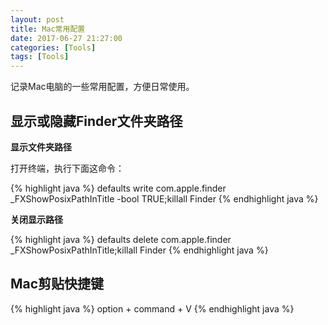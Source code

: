 ```yaml
---
layout: post
title: Mac常用配置
date: 2017-06-27 21:27:00
categories: [Tools]
tags: [Tools]
---
```


记录Mac电脑的一些常用配置，方便日常使用。
<!--more-->

## 显示或隐藏Finder文件夹路径

**显示文件夹路径**

打开终端，执行下面这命令：

{% highlight java %}
defaults write com.apple.finder _FXShowPosixPathInTitle -bool TRUE;killall Finder
{% endhighlight java %}

**关闭显示路径**

{% highlight java %}
defaults delete com.apple.finder _FXShowPosixPathInTitle;killall Finder
{% endhighlight java %}


## Mac剪贴快捷键

{% highlight java %}
option + command + V
{% endhighlight java %}